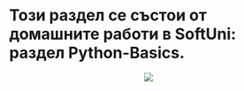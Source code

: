 <h1>Този раздел се състои от домашните работи в SoftUni: раздел Python-Basics.</h1> 
<div align = "center">
<img src="https://img.icons8.com/color/96/null/python--v1.png"/>
</div>
